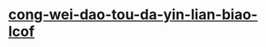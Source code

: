 # [cong-wei-dao-tou-da-yin-lian-biao-lcof](https://leetcode-cn.com/problems/cong-wei-dao-tou-da-yin-lian-biao-lcof)

